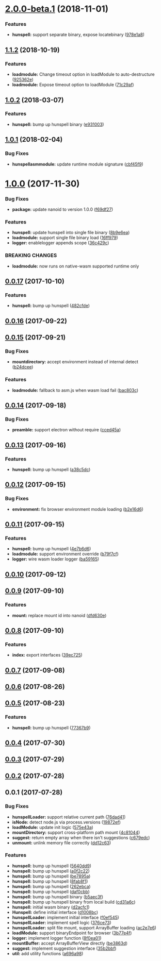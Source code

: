 <a name="2.0.0-beta.1"></a>
# [2.0.0-beta.1](https://github.com/kwonoj/hunspell-asm/compare/v1.1.2...v2.0.0-beta.1) (2018-11-01)


### Features

* **hunspell:** support separate binary, expose locatebinary ([978e1a8](https://github.com/kwonoj/hunspell-asm/commit/978e1a8))



<a name="1.1.2"></a>
## [1.1.2](https://github.com/kwonoj/hunspell-asm/compare/v1.0.2...v1.1.2) (2018-10-19)


### Features

* **loadmodule:** Change timeout option in loadModule to auto-destructure ([925362e](https://github.com/kwonoj/hunspell-asm/commit/925362e))
* **loadmodule:** Expose timeout option to loadModule ([71c29af](https://github.com/kwonoj/hunspell-asm/commit/71c29af))



<a name="1.0.2"></a>
## [1.0.2](https://github.com/kwonoj/hunspell-asm/compare/v1.0.1...v1.0.2) (2018-03-07)


### Features

* **hunspell:** bump up hunspell binary ([e931003](https://github.com/kwonoj/hunspell-asm/commit/e931003))



<a name="1.0.1"></a>
## [1.0.1](https://github.com/kwonoj/hunspell-asm/compare/v1.0.0...v1.0.1) (2018-02-04)


### Bug Fixes

* **hunspellasmmodule:** update runtime module signature ([cbf45f9](https://github.com/kwonoj/hunspell-asm/commit/cbf45f9))



<a name="1.0.0"></a>
# [1.0.0](https://github.com/kwonoj/hunspell-asm/compare/v0.0.17...v1.0.0) (2017-11-30)


### Bug Fixes

* **package:** update nanoid to version 1.0.0 ([f69df27](https://github.com/kwonoj/hunspell-asm/commit/f69df27))


### Features

* **hunspell:** update hunspell into single file binary ([8b9e6ea](https://github.com/kwonoj/hunspell-asm/commit/8b9e6ea))
* **loadmodule:** support single file binary load ([16ff979](https://github.com/kwonoj/hunspell-asm/commit/16ff979))
* **logger:** enablelogger appends scope ([36c429c](https://github.com/kwonoj/hunspell-asm/commit/36c429c))


### BREAKING CHANGES

* **loadmodule:** now runs on native-wasm supported runtime only



<a name="0.0.17"></a>
## [0.0.17](https://github.com/kwonoj/hunspell-asm/compare/v0.0.16...v0.0.17) (2017-10-10)


### Features

* **hunspell:** bump up hunspell ([482cfde](https://github.com/kwonoj/hunspell-asm/commit/482cfde))



<a name="0.0.16"></a>
## [0.0.16](https://github.com/kwonoj/hunspell-asm/compare/v0.0.15...v0.0.16) (2017-09-22)



<a name="0.0.15"></a>
## [0.0.15](https://github.com/kwonoj/hunspell-asm/compare/v0.0.14...v0.0.15) (2017-09-21)


### Bug Fixes

* **mountdirectory:** accept environment instead of internal detect ([b24dcee](https://github.com/kwonoj/hunspell-asm/commit/b24dcee))


### Features

* **loadmodule:** fallback to asm.js when wasm load fail ([bac803c](https://github.com/kwonoj/hunspell-asm/commit/bac803c))



<a name="0.0.14"></a>
## [0.0.14](https://github.com/kwonoj/hunspell-asm/compare/v0.0.13...v0.0.14) (2017-09-18)


### Bug Fixes

* **preamble:** support electron without require ([cced45a](https://github.com/kwonoj/hunspell-asm/commit/cced45a))



<a name="0.0.13"></a>
## [0.0.13](https://github.com/kwonoj/hunspell-asm/compare/v0.0.12...v0.0.13) (2017-09-16)


### Features

* **hunspell:** bump up hunspell ([a38c5dc](https://github.com/kwonoj/hunspell-asm/commit/a38c5dc))



<a name="0.0.12"></a>
## [0.0.12](https://github.com/kwonoj/hunspell-asm/compare/v0.0.11...v0.0.12) (2017-09-15)


### Bug Fixes

* **environment:** fix browser environment module loading ([b2e16d6](https://github.com/kwonoj/hunspell-asm/commit/b2e16d6))



<a name="0.0.11"></a>
## [0.0.11](https://github.com/kwonoj/hunspell-asm/compare/v0.0.10...v0.0.11) (2017-09-15)


### Features

* **hunspell:** bump up hunspell ([4e7b6d6](https://github.com/kwonoj/hunspell-asm/commit/4e7b6d6))
* **loadmodule:** support environment override ([b79f7cf](https://github.com/kwonoj/hunspell-asm/commit/b79f7cf))
* **logger:** wire wasm loader logger ([ba59165](https://github.com/kwonoj/hunspell-asm/commit/ba59165))



<a name="0.0.10"></a>
## [0.0.10](https://github.com/kwonoj/hunspell-asm/compare/v0.0.9...v0.0.10) (2017-09-12)



<a name="0.0.9"></a>
## [0.0.9](https://github.com/kwonoj/hunspell-asm/compare/v0.0.8...v0.0.9) (2017-09-10)


### Features

* **mount:** replace mount id into nanoid ([dfd630e](https://github.com/kwonoj/hunspell-asm/commit/dfd630e))



<a name="0.0.8"></a>
## [0.0.8](https://github.com/kwonoj/hunspell-asm/compare/v0.0.7...v0.0.8) (2017-09-10)


### Features

* **index:** export interfaces ([39ec725](https://github.com/kwonoj/hunspell-asm/commit/39ec725))



<a name="0.0.7"></a>
## [0.0.7](https://github.com/kwonoj/hunspell-asm/compare/v0.0.6...v0.0.7) (2017-09-08)



<a name="0.0.6"></a>
## [0.0.6](https://github.com/kwonoj/hunspell-asm/compare/v0.0.5...v0.0.6) (2017-08-26)



<a name="0.0.5"></a>
## [0.0.5](https://github.com/kwonoj/hunspell-asm/compare/v0.0.4...v0.0.5) (2017-08-23)


### Features

* **hunspell:** bump up hunspell ([77367b9](https://github.com/kwonoj/hunspell-asm/commit/77367b9))



<a name="0.0.4"></a>
## [0.0.4](https://github.com/kwonoj/hunspell-asm/compare/v0.0.3...v0.0.4) (2017-07-30)



<a name="0.0.3"></a>
## [0.0.3](https://github.com/kwonoj/hunspell-asm/compare/v0.0.2...v0.0.3) (2017-07-29)



<a name="0.0.2"></a>
## [0.0.2](https://github.com/kwonoj/hunspell-asm/compare/v0.0.1...v0.0.2) (2017-07-28)



<a name="0.0.1"></a>
## 0.0.1 (2017-07-28)


### Bug Fixes

* **hunspellLoader:** support relative current path ([76dad41](https://github.com/kwonoj/hunspell-asm/commit/76dad41))
* **isNode:** detect node.js via process.versions ([19872ef](https://github.com/kwonoj/hunspell-asm/commit/19872ef))
* **loadModule:** update init logic ([575e43a](https://github.com/kwonoj/hunspell-asm/commit/575e43a))
* **mountDirectory:** support cross-platform path mount ([4c81044](https://github.com/kwonoj/hunspell-asm/commit/4c81044))
* **suggest:** return empty array when there isn't suggestions ([c679edc](https://github.com/kwonoj/hunspell-asm/commit/c679edc))
* **unmount:** unlink memory file correctly ([dd12c63](https://github.com/kwonoj/hunspell-asm/commit/dd12c63))


### Features

* **hunspell:** bump up hunspell ([5640dd9](https://github.com/kwonoj/hunspell-asm/commit/5640dd9))
* **hunspell:** bump up hunspell ([a0f2c22](https://github.com/kwonoj/hunspell-asm/commit/a0f2c22))
* **hunspell:** bump up hunspell ([be7895a](https://github.com/kwonoj/hunspell-asm/commit/be7895a))
* **hunspell:** bump up hunspell ([8fab8f1](https://github.com/kwonoj/hunspell-asm/commit/8fab8f1))
* **hunspell:** bump up hunspell ([262ebca](https://github.com/kwonoj/hunspell-asm/commit/262ebca))
* **hunspell:** bump up hunspell ([daf0cbb](https://github.com/kwonoj/hunspell-asm/commit/daf0cbb))
* **hunspell:** bump up hunspell binary ([b5aec3f](https://github.com/kwonoj/hunspell-asm/commit/b5aec3f))
* **hunspell:** bump up hunspell binary from local build ([cd31a6c](https://github.com/kwonoj/hunspell-asm/commit/cd31a6c))
* **hunspell:** initial wasm binary ([d2acfc1](https://github.com/kwonoj/hunspell-asm/commit/d2acfc1))
* **Hunspell:** define initial interface ([d1008bc](https://github.com/kwonoj/hunspell-asm/commit/d1008bc))
* **hunspellLoader:** implement initial interface ([f0ef545](https://github.com/kwonoj/hunspell-asm/commit/f0ef545))
* **hunspellLoader:** implement spell logic ([376ce73](https://github.com/kwonoj/hunspell-asm/commit/376ce73))
* **hunspellLoader:** split file mount, support ArrayBuffer loading ([ac2e7e6](https://github.com/kwonoj/hunspell-asm/commit/ac2e7e6))
* **loadModule:** support binaryEndpoint for browser ([3b77e4f](https://github.com/kwonoj/hunspell-asm/commit/3b77e4f))
* **logger:** implement logger function ([8f0ea01](https://github.com/kwonoj/hunspell-asm/commit/8f0ea01))
* **mountBuffer:** accept ArrayBufferView directly ([be3863d](https://github.com/kwonoj/hunspell-asm/commit/be3863d))
* **suggest:** implement suggestion interface ([35b2bbf](https://github.com/kwonoj/hunspell-asm/commit/35b2bbf))
* **util:** add utility functions ([a696a98](https://github.com/kwonoj/hunspell-asm/commit/a696a98))



